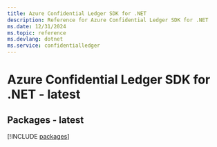 ```yaml
---
title: Azure Confidential Ledger SDK for .NET
description: Reference for Azure Confidential Ledger SDK for .NET
ms.date: 12/31/2024
ms.topic: reference
ms.devlang: dotnet
ms.service: confidentialledger
---
```

# Azure Confidential Ledger SDK for .NET - latest
## Packages - latest
[!INCLUDE [packages](confidential-ledger-index.md)]